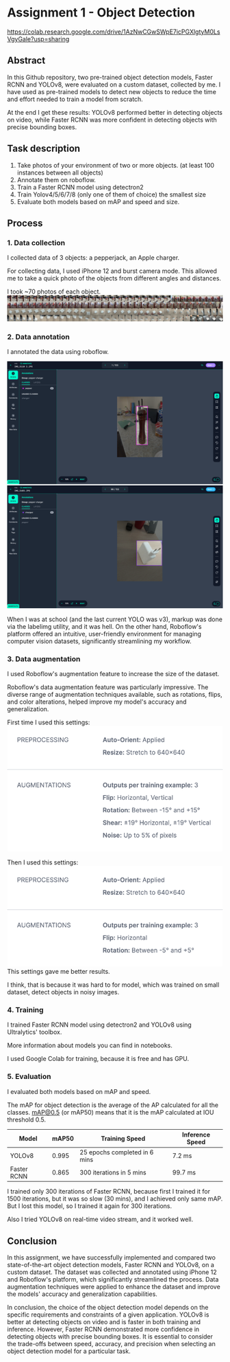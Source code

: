 # Assignment 1 - Object Detection

https://colab.research.google.com/drive/1AzNwCGwSWpE7icPGXlgtyM0LsVgyGale?usp=sharing

## Abstract
In this Github repository, two pre-trained object detection models, Faster RCNN and YOLOv8, were evaluated on a custom dataset, collected by me. 
I have used as pre-trained models to detect new objects to reduce the time and effort needed to train a model from scratch.

At the end I get these results: YOLOv8 performed better in detecting objects on video, while Faster RCNN was more confident in detecting objects with precise bounding boxes.

## Task description
1. Take photos of your environment of two or more objects. (at least 100 instances between all objects)
2. Annotate them on roboflow.
3. Train a Faster RCNN model using detectron2
4. Train Yolov4/5/6/7/8 (only one of them of choice) the smallest size
5. Evaluate both models based on mAP and speed and size.

## Process
### 1. Data collection
I collected data of 3 objects: a pepperjack, an Apple charger.

For collecting data, I used iPhone 12 and burst camera mode. 
This allowed me to take a quick photo of the objects from different angles and distances.

I took ~70 photos of each object.
![](readme_assests/gallery.png)

### 2. Data annotation
I annotated the data using roboflow.

![](readme_assests/roboflow1.png)
![](readme_assests/roboflow2.png)

When I was at school (and the last current YOLO was v3), markup was done via the labelimg utility, and it was hell. On the other hand, Roboflow's platform offered an intuitive, user-friendly environment for managing computer vision datasets, significantly streamlining my workflow.

### 3. Data augmentation
I used Roboflow's augmentation feature to increase the size of the dataset.

Roboflow's data augmentation feature was particularly impressive. The diverse range of augmentation techniques available, such as rotations, flips, and color alterations, helped improve my model's accuracy and generalization.

First time I used this settings:
![](readme_assests/aug1.png)

Then I used this settings:
![](readme_assests/aug2.png)
This settings gave me better results.

I think, that is because it was hard to for model, which was trained on small dataset, detect objects in noisy images.

### 4. Training
I trained Faster RCNN model using detectron2 and YOLOv8 using Ultralytics' toolbox.

More information about models you can find in notebooks.

I used Google Colab for training, because it is free and has GPU.

### 5. Evaluation
I evaluated both models based on mAP and speed.

The mAP for object detection is the average of the AP calculated for all the classes. mAP@0.5 (or mAP50) means that it is the mAP calculated at IOU threshold 0.5.

| Model | mAP50 | Training Speed | Inference Speed |
| --- | --- | --- | --- |
| YOLOv8 | 0.995 | 25 epochs completed in 6 mins | 7.2 ms |
| Faster RCNN | 0.865 | 300 iterations in 5 mins | 99.7 ms |

I trained only 300 iterations of Faster RCNN, because first I trained it for 1500 iterations, but it was so slow (30 mins), and I achieved only same mAP. But I lost this model, so I trained it again for 300 iterations.

Also I tried YOLOv8 on real-time video stream, and it worked well.

## Conclusion
In this assignment, we have successfully implemented and compared two state-of-the-art object detection models, Faster RCNN and YOLOv8, on a custom dataset. The dataset was collected and annotated using iPhone 12 and Roboflow's platform, which significantly streamlined the process. Data augmentation techniques were applied to enhance the dataset and improve the models' accuracy and generalization capabilities.

In conclusion, the choice of the object detection model depends on the specific requirements and constraints of a given application. YOLOv8 is better at detecting objects on video and is faster in both training and inference. However, Faster RCNN demonstrated more confidence in detecting objects with precise bounding boxes. It is essential to consider the trade-offs between speed, accuracy, and precision when selecting an object detection model for a particular task.
